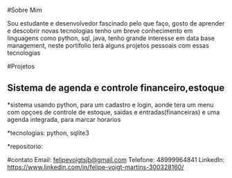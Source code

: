 #Sobre Mim

Sou estudante e desenvolvedor fascinado pelo que faço, gosto de aprender e descobrir novas tecnologias
tenho um breve conhecimento em linguagens como python, sql, java, tenho grande interesse em data base management,
neste portifolio terá alguns projetos pessoais com essas tecnologias

#Projetos
## Sistema de agenda e controle financeiro,estoque

 *sistema usando python, para um cadastro e login, aonde tera um menu com opçoes de controle de estoque, saidas e entradas(financeiras)
 e uma agenda integrada, para marcar horarios
 
*tecnologias: python, sqlite3

*repositorio:


#contato
Email: felipevoigtsjb@gmail.com
Telefone: 48999964841
LinkedIn: https://www.linkedin.com/in/felipe-voigt-martins-300328160/
<!---
felipevoigtsjb/felipevoigtsjb is a ✨ special ✨ repository because its `README.md` (this file) appears on your GitHub profile.
You can click the Preview link to take a look at your changes.
--->
